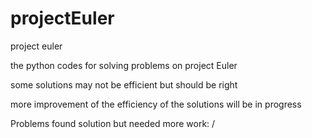# projectEuler
project euler

the python codes for solving problems on project Euler

some solutions may not be efficient but should be right

more improvement of the efficiency of the solutions will be in progress

Problems found solution but needed more work: /